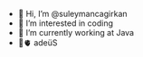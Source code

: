 - 👋 Hi, I’m @suleymancagirkan
- 👀 I’m interested in coding
- 🌱 I’m currently working at Java
- 🚀🫀 adeüS
